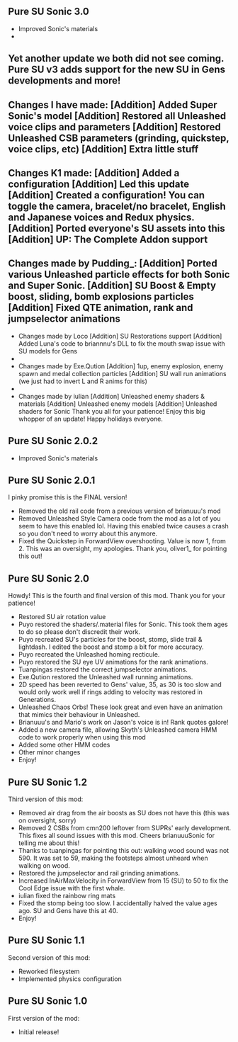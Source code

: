 ## Pure SU Sonic 3.0
- Improved Sonic's materials
-
Yet another update we both did not see coming. Pure SU v3 adds support for the new SU in Gens developments and more!
-
Changes I have made:
[Addition] Added Super Sonic's model
[Addition] Restored all Unleashed voice clips and parameters
[Addition] Restored Unleashed CSB parameters (grinding, quickstep, voice clips, etc)
[Addition] Extra little stuff
-
Changes K1 made:
[Addition] Added a configuration
[Addition] Led this update
[Addition] Created a configuration! You can toggle the camera, bracelet/no bracelet, English and Japanese voices and Redux physics.
[Addition] Ported everyone's SU assets into this
[Addition] UP: The Complete Addon support
-
Changes made by Pudding_:
[Addition] Ported various Unleashed particle effects for both Sonic and Super Sonic.
[Addition] SU Boost & Empty boost, sliding, bomb explosions particles
[Addition] Fixed QTE animation, rank and jumpselector animations
-
- Changes made by Loco
[Addition] SU Restorations support
[Addition] Added Luna's code to briannnu's DLL to fix the mouth swap issue with SU models for Gens
-
- Changes made by Exe.Qution
[Addition] 1up, enemy explosion, enemy spawn and medal collection particles
[Addition] SU wall run animations (we just had to invert L and R anims for this)
- 
- Changes made by iulian
[Addition] Unleashed enemy shaders & materials
[Addition] Unleashed enemy models
[Addition] Unleashed shaders for Sonic
Thank you all for your patience!
Enjoy this big whopper of an update! Happy holidays everyone.

## Pure SU Sonic 2.0.2
- Improved Sonic's materials

## Pure SU Sonic 2.0.1
I pinky promise this is the FINAL version!
- Removed the old rail code from a previous version of brianuuu's mod
- Removed Unleashed Style Camera code from the mod as a lot of you seem to have this enabled lol. Having this enabled twice causes a crash so you don't need to worry about this anymore.
- Fixed the Quickstep in ForwardView overshooting. Value is now 1, from 2. This was an oversight, my apologies. Thank you, oliver1_ for pointing this out!

## Pure SU Sonic 2.0
Howdy! This is the fourth and final version of this mod. Thank you for your patience!
- Restored SU air rotation value
- Puyo restored the shaders/.material files for Sonic. This took them ages to do so please don't discredit their work.
- Puyo recreated SU's particles for the boost, stomp, slide trail & lightdash. I edited the boost and stomp a bit for more accuracy.
- Puyo recreated the Unleashed homing recticule.
- Puyo restored the SU eye UV animations for the rank animations.
- Tuanpingas restored the correct jumpselector animations.
- Exe.Qution restored the Unleashed wall running animations.
- 2D speed has been reverted to Gens' value, 35, as 30 is too slow and would only work well if rings adding to velocity was restored in Generations.
- Unleashed Chaos Orbs! These look great and even have an animation that mimics their behaviour in Unleashed.
- Brianuuu's and Mario's work on Jason's voice is in! Rank quotes galore!
- Added a new camera file, allowing Skyth's Unleashed camera HMM code to work properly when using this mod
- Added some other HMM codes
- Other minor changes
- Enjoy!

## Pure SU Sonic 1.2
Third version of this mod:
- Removed air drag from the air boosts as SU does not have this (this was on oversight, sorry)
- Removed 2 CSBs from cmn200 leftover from SUPRs' early development. This fixes all sound issues with this mod. Cheers brianuuuSonic for telling me about this!
- Thanks to tuanpingas for pointing this out: walking wood sound was not 590. It was set to 59, making the footsteps almost unheard when walking on wood.
- Restored the jumpselector and rail grinding animations.
- Increased InAirMaxVelocity in ForwardView from 15 (SU) to 50 to fix the Cool Edge issue with the first whale.
- iulian fixed the rainbow ring mats
- Fixed the stomp being too slow. I accidentally halved the value ages ago. SU and Gens have this at 40.
- Enjoy!

## Pure SU Sonic 1.1
Second version of this mod:
- Reworked filesystem
- Implemented physics configuration

## Pure SU Sonic 1.0
First version of the mod:
- Initial release!
